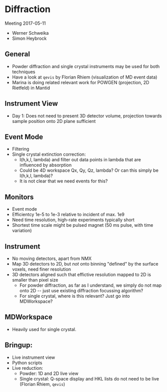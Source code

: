 # Diffraction

Meeting 2017-05-11
- Werner Schweika
- Simon Heybrock

## General

- Powder diffraction and single crystal instruments may be used for both techniques
- Have a look at `qevis` by Florian Rhiem (visualization of MD event data)
- Marina is doing related relevant work for POWGEN (projection, 2D Rietfeld) in Mantid

## Instrument View

- Day 1: Does not need to present 3D detector volume, projection towards sample position onto 2D plane sufficient

## Event Mode

- Filtering
- Single crystal extinction correction:
  - I(h,k,l, lambda) and filter out data points in lambda that are influenced by absorption
  - Could be 4D workspace Qx, Qy, Qz, lambda? Or can this simply be I(h,k,l, lambda)?
  - It is not clear that we need events for this?
  
## Monitors

- Event mode
- Efficientcy 1e-5 to 1e-3 relative to incident of max. 1e9
- Need time resolution, high-rate experiments typically short
- Shortest time scale might be pulsed magnet (50 ms pulse, with time variation)
  
## Instrument

- No moving detectors, apart from NMX
- Map 3D detectors to 2D, but *not* onto binning "defined" by the surface voxels, need finer resolution
- 3D detectors aligned such that effictive resolution mapped to 2D is smaller than pixel size
  - For powder diffraction, as far as I understand, we simply do not map onto 2D -- just use existing diffraction focussing algorithm?
  - For single crystal, where is this relevant? Just go into MDWorkspace?

## MDWorkspace

- Heavily used for single crystal.

## Bringup:

- Live instrument view
- Python scripts
- Live reduction:
  - Powder: 1D and 2D live view
  - Single crystal: Q-space display and HKL lists do not need to be live (Florian Rhiem, `qevis`)
    
